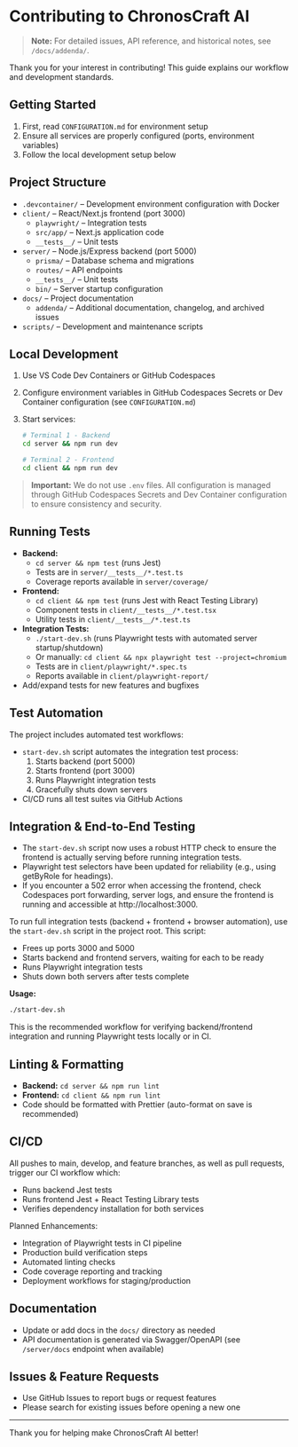 # Contributing to ChronosCraft AI

> **Note:** For detailed issues, API reference, and historical notes, see `/docs/addenda/`.

Thank you for your interest in contributing! This guide explains our workflow and development standards.

## Getting Started

1. First, read `CONFIGURATION.md` for environment setup
2. Ensure all services are properly configured (ports, environment variables)
3. Follow the local development setup below

## Project Structure

- `.devcontainer/` – Development environment configuration with Docker
- `client/` – React/Next.js frontend (port 3000)
  - `playwright/` – Integration tests
  - `src/app/` – Next.js application code
  - `__tests__/` – Unit tests
- `server/` – Node.js/Express backend (port 5000)
  - `prisma/` – Database schema and migrations
  - `routes/` – API endpoints
  - `__tests__/` – Unit tests
  - `bin/` – Server startup configuration
- `docs/` – Project documentation
  - `addenda/` – Additional documentation, changelog, and archived issues
- `scripts/` – Development and maintenance scripts

## Local Development

1. Use VS Code Dev Containers or GitHub Codespaces
2. Configure environment variables in GitHub Codespaces Secrets or Dev Container configuration (see `CONFIGURATION.md`)
3. Start services:

   ```bash
   # Terminal 1 - Backend
   cd server && npm run dev

   # Terminal 2 - Frontend
   cd client && npm run dev
   ```

> **Important:** We do not use `.env` files. All configuration is managed through GitHub Codespaces Secrets and Dev Container configuration to ensure consistency and security.

## Running Tests

- **Backend:**
  - `cd server && npm test` (runs Jest)
  - Tests are in `server/__tests__/*.test.ts`
  - Coverage reports available in `server/coverage/`
- **Frontend:**
  - `cd client && npm test` (runs Jest with React Testing Library)
  - Component tests in `client/__tests__/*.test.tsx`
  - Utility tests in `client/__tests__/*.test.ts`
- **Integration Tests:**
  - `./start-dev.sh` (runs Playwright tests with automated server startup/shutdown)
  - Or manually: `cd client && npx playwright test --project=chromium`
  - Tests are in `client/playwright/*.spec.ts`
  - Reports available in `client/playwright-report/`
- Add/expand tests for new features and bugfixes

## Test Automation

The project includes automated test workflows:

- `start-dev.sh` script automates the integration test process:
  1. Starts backend (port 5000)
  2. Starts frontend (port 3000)
  3. Runs Playwright integration tests
  4. Gracefully shuts down servers
- CI/CD runs all test suites via GitHub Actions

## Integration & End-to-End Testing

- The `start-dev.sh` script now uses a robust HTTP check to ensure the frontend is actually serving before running integration tests.
- Playwright test selectors have been updated for reliability (e.g., using getByRole for headings).
- If you encounter a 502 error when accessing the frontend, check Codespaces port forwarding, server logs, and ensure the frontend is running and accessible at http://localhost:3000.

To run full integration tests (backend + frontend + browser automation), use the `start-dev.sh` script in the project root. This script:

- Frees up ports 3000 and 5000
- Starts backend and frontend servers, waiting for each to be ready
- Runs Playwright integration tests
- Shuts down both servers after tests complete

**Usage:**

```zsh
./start-dev.sh
```

This is the recommended workflow for verifying backend/frontend integration and running Playwright tests locally or in CI.

## Linting & Formatting

- **Backend:** `cd server && npm run lint`
- **Frontend:** `cd client && npm run lint`
- Code should be formatted with Prettier (auto-format on save is recommended)

## CI/CD

All pushes to main, develop, and feature branches, as well as pull requests, trigger our CI workflow which:

- Runs backend Jest tests
- Runs frontend Jest + React Testing Library tests
- Verifies dependency installation for both services

Planned Enhancements:

- Integration of Playwright tests in CI pipeline
- Production build verification steps
- Automated linting checks
- Code coverage reporting and tracking
- Deployment workflows for staging/production

## Documentation

- Update or add docs in the `docs/` directory as needed
- API documentation is generated via Swagger/OpenAPI (see `/server/docs` endpoint when available)

## Issues & Feature Requests

- Use GitHub Issues to report bugs or request features
- Please search for existing issues before opening a new one

---

Thank you for helping make ChronosCraft AI better!
